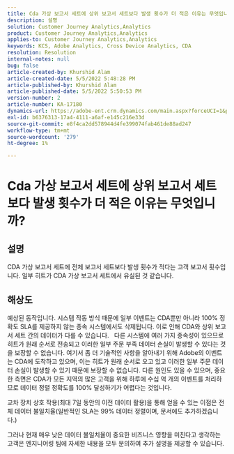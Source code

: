 ```yaml
---
title: Cda 가상 보고서 세트에 상위 보고서 세트보다 발생 횟수가 더 적은 이유는 무엇입니까?
description: 설명
solution: Customer Journey Analytics,Analytics
product: Customer Journey Analytics,Analytics
applies-to: Customer Journey Analytics,Analytics
keywords: KCS, Adobe Analytics, Cross Device Analytics, CDA
resolution: Resolution
internal-notes: null
bug: false
article-created-by: Khurshid Alam
article-created-date: 5/5/2022 5:48:28 PM
article-published-by: Khurshid Alam
article-published-date: 5/5/2022 5:50:53 PM
version-number: 2
article-number: KA-17180
dynamics-url: https://adobe-ent.crm.dynamics.com/main.aspx?forceUCI=1&pagetype=entityrecord&etn=knowledgearticle&id=d68d7791-9bcc-ec11-a7b5-6045bd00dbbc
exl-id: b6376313-17a4-4111-a6af-e145c216e33d
source-git-commit: e8f4ca2dd578944d4fe399074fab461de88ad247
workflow-type: tm+mt
source-wordcount: '279'
ht-degree: 1%

---
```


# Cda 가상 보고서 세트에 상위 보고서 세트보다 발생 횟수가 더 적은 이유는 무엇입니까?

## 설명


CDA 가상 보고서 세트에 전체 보고서 세트보다 발생 횟수가 적다는 고객 보고서 횟수입니다. 일부 히트가 CDA 가상 보고서 세트에서 유실된 것 같습니다.


## 해상도


예상된 동작입니다. 시스템 작동 방식 때문에 일부 이벤트는 CDA뿐만 아니라 100% 정확도 SLA를 제공하지 않는 종속 시스템에서도 삭제됩니다. 이로 인해 CDA와 상위 보고서 세트 간의 데이터가 다를 수 있습니다.
 
다른 시스템에 여러 가지 종속성이 있으므로 히트가 원래 순서로 전송되고 이러한 일부 주문 부족 데이터 손실이 발생할 수 있다는 것을 보장할 수 없습니다. 여기서 좀 더 기술적인 사항을 알아내기 위해 Adobe의 이벤트는 CDA에 도착하고 있으며, 이는 히트가 원래 순서로 오고 있고 이러한 일부 주문 데이터 손실이 발생할 수 있기 때문에 보장할 수 없습니다. 다른 원인도 있을 수 있으며, 중요한 측면은 CDA가 모든 지역의 많은 고객을 위해 하루에 수십 억 개의 이벤트를 처리하므로 데이터 정렬 정확도를 100% 달성하기가 어렵다는 것입니다.

교차 장치 상호 작용(최대 7일 동안의 이전 데이터 활용)을 통해 얻을 수 있는 이점은 전체 데이터 불일치율(일반적인 SLA는 99% 데이터 정렬이며, 문서에도 추가하겠습니다.)

그러나 현재 매우 낮은 데이터 불일치율이 중요한 비즈니스 영향을 미친다고 생각하는 고객은 엔지니어링 팀에 자세한 내용을 모두 문의하여 추가 설명을 제공할 수 있습니다.
